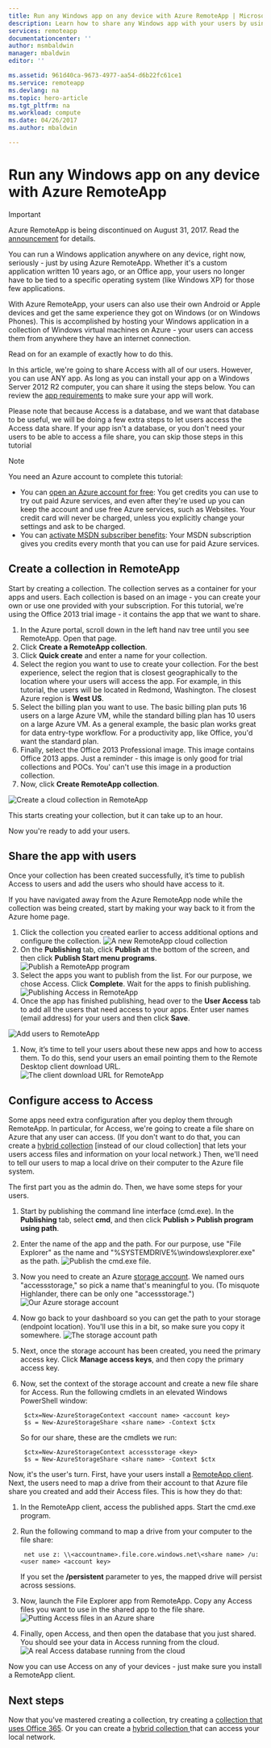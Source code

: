 ```yaml
---
title: Run any Windows app on any device with Azure RemoteApp | Microsoft Docs
description: Learn how to share any Windows app with your users by using Azure RemoteApp.
services: remoteapp
documentationcenter: ''
author: msmbaldwin
manager: mbaldwin
editor: ''

ms.assetid: 961d40ca-9673-4977-aa54-d6b22fc61ce1
ms.service: remoteapp
ms.devlang: na
ms.topic: hero-article
ms.tgt_pltfrm: na
ms.workload: compute
ms.date: 04/26/2017
ms.author: mbaldwin

---
```

# Run any Windows app on any device with Azure RemoteApp
> [!IMPORTANT]
> Azure RemoteApp is being discontinued on August 31, 2017. Read the [announcement](https://go.microsoft.com/fwlink/?linkid=821148) for details.
> 
> 

You can run a Windows application anywhere on any device, right now, seriously - just by using Azure RemoteApp. Whether it's a custom application written 10 years ago, or an Office app, your users no longer have to be tied to a specific operating system (like Windows XP) for those few applications.

With Azure RemoteApp, your users can also use their own Android or Apple devices and get the same experience they got on Windows (or on Windows Phones). This is accomplished by hosting your Windows application in a collection of Windows virtual machines on Azure - your users can access them from anywhere they have an internet connection. 

Read on for an example of exactly how to do this.

In this article, we're going to share Access with all of our users. However, you can use ANY app. As long as you can install your app on a Windows Server 2012 R2 computer, you can share it using the steps below. You can review the [app requirements](remoteapp-appreqs.md) to make sure your app will work.

Please note that because Access is a database, and we want that database to be useful, we will be doing a few extra steps to let users access the Access data share. If your app isn't a database, or you don't need your users to be able to access a file share, you can skip those steps in this tutorial

> [!NOTE]
> <a name="note"></a>You need an Azure account to complete this tutorial:
> 
> * You can [open an Azure account for free](https://azure.microsoft.com/free/?WT.mc_id=A261C142F): You get credits you can use to try out paid Azure services, and even after they're used up you can keep the account and use free Azure services, such as Websites. Your credit card will never be charged, unless you explicitly change your settings and ask to be charged.
> * You can [activate MSDN subscriber benefits](https://azure.microsoft.com/pricing/member-offers/msdn-benefits-details/?WT.mc_id=A261C142F): Your MSDN subscription gives you credits every month that you can use for paid Azure services.
> 
> 

## Create a collection in RemoteApp
Start by creating a collection. The collection serves as a container for your apps and users. Each collection is based on an image - you can create your own or use one provided with your subscription. For this tutorial, we're using the Office 2013 trial image - it contains the app that we want to share.

1. In the Azure portal, scroll down in the left hand nav tree until you see RemoteApp. Open that page.
2. Click **Create a RemoteApp collection**.
3. Click **Quick create** and enter a name for your collection.
4. Select the region you want to use to create your collection. For the best experience, select the region that is closest geographically to the location where your users will access the app. For example, in this tutorial, the users will be located in Redmond, Washington. The closest Azure region is **West US**.
5. Select the billing plan you want to use. The basic billing plan puts 16 users on a large Azure VM, while the standard billing plan has 10 users on a large Azure VM. As a general example, the basic plan works great for data entry-type workflow. For a productivity app, like Office, you'd want the standard plan.
6. Finally, select the  Office 2013 Professional image. This image contains Office 2013 apps. Just a reminder - this image is only good for trial collections and POCs. You' can't use this image in a production collection.
7. Now, click **Create RemoteApp collection**.

![Create a cloud collection in RemoteApp](./media/remoteapp-anyapp/ra-anyappcreatecollection.png)

This starts creating your collection, but it can take up to an hour.

Now you're ready to add your users.

## Share the app with users
Once your collection has been created successfully, it’s time to publish Access to users and add the users who should have access to it.

If you have navigated away from the Azure RemoteApp node while the collection was being created, start by making your way back to it from the Azure home page.

1. Click the collection you created earlier to access additional options and configure the collection.
   ![A new RemoteApp cloud collection](./media/remoteapp-anyapp/ra-anyappcollection.png)
2. On the **Publishing** tab, click **Publish** at the bottom of the screen, and then click **Publish Start menu programs**.
   ![Publish a RemoteApp program](./media/remoteapp-anyapp/ra-anyapppublish.png)
3. Select the apps you want to publish from the list. For our purpose, we chose Access. Click **Complete**. Wait for the apps to finish publishing.
   ![Publishing Access in RemoteApp](./media/remoteapp-anyapp/ra-anyapppublishaccess.png)
4. Once the app has finished publishing, head over to the **User Access** tab to add all the users that need access to your apps. Enter user names (email address) for your users and then click **Save**.

![Add users to RemoteApp](./media/remoteapp-anyapp/ra-anyappaddusers.png)

1. Now, it’s time to tell your users about these new apps and how to access them. To do this, send your users an email pointing them to the Remote Desktop client download URL.
   ![The client download URL for RemoteApp](./media/remoteapp-anyapp/ra-anyappurl.png)

## Configure access to Access
Some apps need extra configuration after you deploy them through RemoteApp. In particular, for Access, we're going to create a file share on Azure that any user can access. (If you don't want to do that, you can create a [hybrid collection](remoteapp-create-hybrid-deployment.md) [instead of our cloud collection] that lets your users access files and information on your local network.) Then, we'll need to tell our users to map a local drive on their computer to the Azure file system.

The first part you as the admin do. Then, we have some steps for your users.

1. Start by publishing the command line interface (cmd.exe). In the **Publishing** tab, select **cmd**, and then click **Publish > Publish program using path**.
2. Enter the name of the app and the path. For our purpose, use "File Explorer" as the name and "%SYSTEMDRIVE%\windows\explorer.exe" as the path.
   ![Publish the cmd.exe file.](./media/remoteapp-anyapp/ra-publishcmd.png)
3. Now you need to create an Azure [storage account](../storage/storage-create-storage-account.md). We named ours "accessstorage," so pick a name that's meaningful to you. (To misquote Highlander, there can be only one "accessstorage.")
   ![Our Azure storage account](./media/remoteapp-anyapp/ra-anyappazurestorage.png)
4. Now go back to your dashboard so you can get the path to your storage (endpoint location). You'll use this in a bit, so make sure you copy it somewhere.
   ![The storage account path](./media/remoteapp-anyapp/ra-anyappstoragelocation.png)
5. Next, once the storage account has been created, you need the primary access key. Click **Manage access keys**, and then copy the primary access key.
6. Now, set the context of the storage account and create a new file share for Access. Run the following cmdlets in an elevated Windows PowerShell window:
   
        $ctx=New-AzureStorageContext <account name> <account key>
        $s = New-AzureStorageShare <share name> -Context $ctx
   
    So for our share, these are the cmdlets we run:
   
        $ctx=New-AzureStorageContext accessstorage <key>
        $s = New-AzureStorageShare <share name> -Context $ctx

Now, it's the user's turn. First, have your users install a [RemoteApp client](remoteapp-clients.md). Next, the users need to map a drive from their account to that Azure file share you created and add their Access files. This is how they do that:

1. In the RemoteApp client, access the published apps. Start the cmd.exe program.
2. Run the following command to map a drive from your computer to the file share:
   
        net use z: \\<accountname>.file.core.windows.net\<share name> /u:<user name> <account key>
   
    If you set the **/persistent** parameter to yes, the mapped drive will persist across sessions.
3. Now, launch the File Explorer app from RemoteApp. Copy any Access files you want to use in the shared app to the file share.
   ![Putting Access files in an Azure share](./media/remoteapp-anyapp/ra-anyappuseraccess.png)
4. Finally, open Access, and then open the database that you just shared. You should see your data in Access running from the cloud.
   ![A real Access database running from the cloud](./media/remoteapp-anyapp/ra-anyapprunningaccess.png)

Now you can use Access on any of your devices - just make sure you install a RemoteApp client.

<!--Every topic should have next steps and links to the next logical set of content to keep the customer engaged-->
## Next steps
Now that you've mastered creating a collection, try creating a [collection that uses Office 365](remoteapp-tutorial-o365anywhere.md). Or you can create a [hybrid collection ](remoteapp-create-hybrid-deployment.md)that can access your local network.

<!--Image references-->

